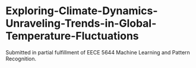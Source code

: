 # Exploring-Climate-Dynamics-Unraveling-Trends-in-Global-Temperature-Fluctuations
Submitted in partial fulfillment of EECE 5644 Machine Learning and Pattern Recognition.
